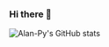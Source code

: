 ### Hi there 👋

<!--
**Alan-Py/Alan-Py** is a ✨ _special_ ✨ repository because its `README.md` (this file) appears on your GitHub profile.

Here are some ideas to get you started:

- 🔭 I’m currently working on ...
- 🌱 I’m currently learning ...
- 👯 I’m looking to collaborate on ...
- 🤔 I’m looking for help with ...
- 💬 Ask me about ...
- 📫 How to reach me: ...
- 😄 Pronouns: ...
- ⚡ Fun fact: ...
-->
![Alan-Py's GitHub stats](https://github-readme-stats.vercel.app/api?Alan-Py=anuraghazra&hide=contribs,prs)
